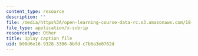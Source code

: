 ```yaml
---
content_type: resource
description: ''
file: /media/https%3A/open-learning-course-data-rc.s3.amazonaws.com/18-06sc-linear-algebra-fall-2011/b98d6e16932833068bfdc7b6a3e0762d_nHlE7EgJFds.srt
file_type: application/x-subrip
resourcetype: Other
title: 3play caption file
uid: b98d6e16-9328-3306-8bfd-c7b6a3e0762d
---
```

